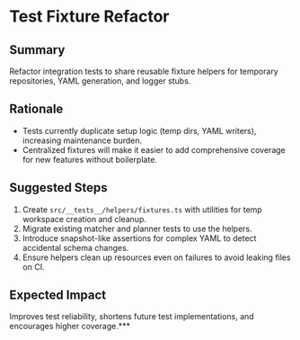 # Test Fixture Refactor

## Summary
Refactor integration tests to share reusable fixture helpers for temporary repositories, YAML generation, and logger stubs.

## Rationale
- Tests currently duplicate setup logic (temp dirs, YAML writers), increasing maintenance burden.
- Centralized fixtures will make it easier to add comprehensive coverage for new features without boilerplate.

## Suggested Steps
1. Create `src/__tests__/helpers/fixtures.ts` with utilities for temp workspace creation and cleanup.
2. Migrate existing matcher and planner tests to use the helpers.
3. Introduce snapshot-like assertions for complex YAML to detect accidental schema changes.
4. Ensure helpers clean up resources even on failures to avoid leaking files on CI.

## Expected Impact
Improves test reliability, shortens future test implementations, and encourages higher coverage.***
